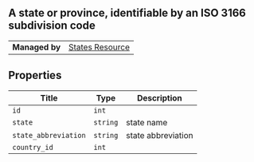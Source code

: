 ## A state or province, identifiable by an ISO 3166 subdivision code

|||
|---|---|
| **Managed by** | [States Resource](/api/stores/v2/countries/states)

## Properties

| Title | Type | Description |
| --- | --- | --- |
| `id` | `int` |
| `state` | `string` | state name |
| `state_abbreviation` | `string` | state abbreviation |
| `country_id` | `int` |
